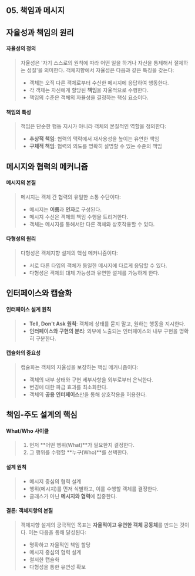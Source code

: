 ## 05. 책임과 메시지

## 자율성과 책임의 원리

#### 자율성의 정의

> 자율성은 '자기 스스로의 원칙에 따라 어떤 일을 하거나 자신을 통제해서 절제하는 성질'을 의미한다. 객체지향에서 자율성은 다음과 같은 특징을 갖는다:
>
> -   객체는 오직 다른 객체로부터 수신한 메시지에 응답하여 행동한다.
> -   각 객체는 자신에게 할당된 **책임**을 자율적으로 수행한다.
> -   책임의 수준은 객체의 자율성을 결정하는 핵심 요소이다.

#### 책임의 특성

> 책임은 단순한 행동 지시가 아니라 객체의 본질적인 역할을 정의한다:
>
> -   **추상적 책임**: 협력의 맥락에서 재사용성을 높이는 유연한 책임
> -   **구체적 책임**: 협력의 의도를 명확히 설명할 수 있는 수준의 책임

## 메시지와 협력의 메커니즘

#### 메시지의 본질

> 메시지는 객체 간 협력의 유일한 소통 수단이다:
>
> -   메시지는 **이름**과 **인자**로 구성된다.
> -   메시지 수신은 객체의 책임 수행을 트리거한다.
> -   객체는 메시지를 통해서만 다른 객체와 상호작용할 수 있다.

#### 다형성의 원리

> 다형성은 객체지향 설계의 핵심 메커니즘이다:
>
> -   서로 다른 타입의 객체가 동일한 메시지에 다르게 응답할 수 있다.
> -   다형성은 객체의 대체 가능성과 유연한 설계를 가능하게 한다.

## 인터페이스와 캡슐화

#### 인터페이스 설계 원칙

> -   **Tell, Don't Ask 원칙**: 객체에 상태를 묻지 말고, 원하는 행동을 지시한다.
> -   **인터페이스와 구현의 분리**: 외부에 노출되는 인터페이스와 내부 구현을 명확히 구분한다.

#### 캡슐화의 중요성

> 캡슐화는 객체의 자율성을 보장하는 핵심 메커니즘이다:
>
> -   객체의 내부 상태와 구현 세부사항을 외부로부터 은닉한다.
> -   변경에 대한 파급 효과를 최소화한다.
> -   객체의 **공용 인터페이스**만을 통해 상호작용을 허용한다.

## 책임-주도 설계의 핵심

#### What/Who 사이클

> 1. 먼저 **어떤 행위(What)**가 필요한지 결정한다.
> 2. 그 행위를 수행할 **누구(Who)**를 선택한다.

#### 설계 원칙

> -   메시지 중심의 협력 설계
> -   행위(메시지)를 먼저 식별하고, 이를 수행할 객체를 결정한다.
> -   클래스가 아닌 **메시지와 협력**에 집중한다.

#### 결론: 객체지향의 본질

> 객체지향 설계의 궁극적인 목표는 **자율적이고 유연한 객체 공동체**를 만드는 것이다. 이는 다음을 통해 달성된다:
>
> -   명확하고 자율적인 책임 할당
> -   메시지 중심의 협력 설계
> -   철저한 캡슐화
> -   다형성을 통한 유연성 확보
